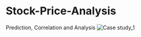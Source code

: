 # Stock-Price-Analysis
Prediction, Correlation and Analysis
![Case study_1](https://user-images.githubusercontent.com/83856744/136621854-83baff9b-b2d8-4679-ba22-dd885638bc64.png)
